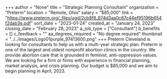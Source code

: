 +++
author = "None"
title = "Strategic Planning Consultant"
organization = "Preterm"
location = "Remote, Ohio"
salary = "$85,000"
link = "https://www.preterm.org/_files/ugd/2cb8f8_874d3aa0c87c44ef95196b654f2dab3e.pdf"
sort_date = "2023-01-24"
created_at = "January 24, 2023"
closing_date = "February 28, 2023"
a_job_type = ["Consultant"]
b_benefits = []
c_feedback = ""
aa_degrees_required = "No degree required"
thumbnail = "../../images/Logo01purple_97413600.png"
+++
Preterm Cleveland is looking for consultants to help us with a multi-year strategic plan. Preterm is one of the largest and oldest nonprofit abortion clinics in the country. We provide abortion care that is grounded in feminist, anti-oppression values. We are looking for a firm or firms with experience in financial planning, market analysis, and crisis planning. Our budget is $85,000 and we aim to begin planning in April, 2023. 